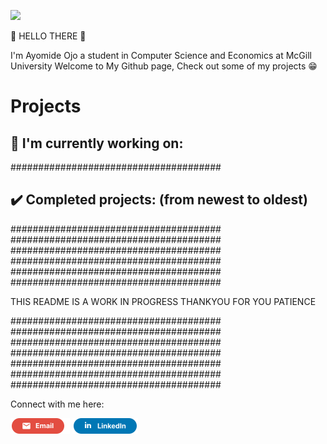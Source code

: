 ![](https://media.giphy.com/media/Nx0rz3jtxtEre/giphy.gif)

👋 HELLO THERE 👋

I'm Ayomide Ojo a student in Computer Science and Economics at McGill University
Welcome to My Github page, Check out some of my projects 😁

# Projects

## :construction: **I'm currently working on:**

######################################

## :heavy_check_mark: **Completed projects:** (from newest to oldest)
######################################
######################################
######################################
######################################
######################################
######################################

THIS README IS A WORK IN PROGRESS THANKYOU FOR YOU PATIENCE

######################################
######################################
######################################
######################################
######################################
######################################
######################################

Connect with me here:

 <a href="mailto:ayomideojo2001@gmail.com" title="Email"><img src="/assets/GmailSM.svg" height="25" aria-hidden="true"></a>
<a href="https://www.linkedin.com/in/ayomide-ojo/" title="LinkedIn"><img src="/assets/LinkedInSM.svg" height="25" aria-hidden="true" style="margin-right: 5px;"></a>
